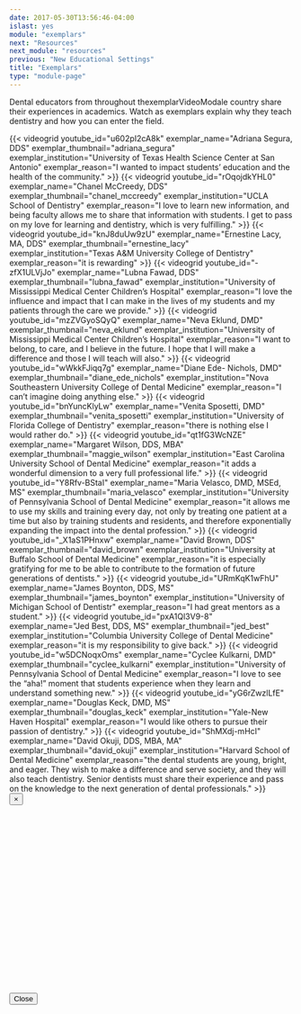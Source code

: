 ```yaml
---
date: 2017-05-30T13:56:46-04:00
islast: yes
module: "exemplars"
next: "Resources"
next_module: "resources"
previous: "New Educational Settings"
title: "Exemplars"
type: "module-page"
---
```


Dental educators from throughout thexemplarVideoModale country share their experiences in academics.  Watch as exemplars explain why they teach dentistry and how you can enter the field.

<!-- Button trigger modal -->

<div class="grid clearfix grid-custom">
{{< videogrid youtube_id="u602pI2cA8k" exemplar_name="Adriana Segura, DDS" exemplar_thumbnail="adriana_segura" exemplar_institution="University of Texas Health Science Center at San Antonio" exemplar_reason="I wanted to impact students’ education and the health of the community." >}}
{{< videogrid youtube_id="rOqojdkYHL0" exemplar_name="Chanel McCreedy, DDS" exemplar_thumbnail="chanel_mccreedy" exemplar_institution="UCLA School of Dentistry" exemplar_reason="I love to learn new information, and being faculty allows me to share that information with students.  I get to pass on my love for learning and dentistry, which is very fulfilling." >}}
{{< videogrid youtube_id="knJ8duUw9zU" exemplar_name="Ernestine Lacy, MA, DDS" exemplar_thumbnail="ernestine_lacy" exemplar_institution="Texas A&M University College of Dentistry" exemplar_reason="it is rewarding" >}}
{{< videogrid youtube_id="-zfX1ULVjJo" exemplar_name="Lubna Fawad, DDS" exemplar_thumbnail="lubna_fawad" exemplar_institution="University of Mississippi Medical Center Children’s Hospital" exemplar_reason="I love the influence and impact that I can make in the lives of my students and my patients through the care we provide." >}}
{{< videogrid youtube_id="mzZVGyoSQyQ" exemplar_name="Neva Eklund, DMD" exemplar_thumbnail="neva_eklund" exemplar_institution="University of Mississippi Medical Center Children’s Hospital" exemplar_reason="I want to belong, to care, and I believe in the future.  I hope that I will make a difference and those I will teach will also." >}}
{{< videogrid youtube_id="wWkkFJiqq7g" exemplar_name="Diane Ede- Nichols, DMD" exemplar_thumbnail="diane_ede_nichols" exemplar_institution="Nova Southeastern University College of Dental Medicine" exemplar_reason="I can’t imagine doing anything else." >}}
{{< videogrid youtube_id="bnYuncKlyLw" exemplar_name="Venita Sposetti, DMD" exemplar_thumbnail="venita_sposetti" exemplar_institution="University of Florida College of Dentistry" exemplar_reason="there is nothing else I would rather do." >}}
{{< videogrid youtube_id="qt1fG3WcNZE" exemplar_name="Margaret Wilson, DDS, MBA" exemplar_thumbnail="maggie_wilson" exemplar_institution="East Carolina University School of Dental Medicine" exemplar_reason="it adds a wonderful dimension to a very full professional life." >}}
{{< videogrid youtube_id="Y8Rfv-BStaI" exemplar_name="Maria Velasco, DMD, MSEd, MS" exemplar_thumbnail="maria_velasco" exemplar_institution="University of Pennsylvania School of Dental Medicine" exemplar_reason="it allows me to use my skills and training every day, not only by treating one patient at a time but also by training students and residents, and therefore exponentially expanding the impact into the dental profession." >}}
{{< videogrid youtube_id="_X1aS1PHnxw" exemplar_name="David Brown, DDS" exemplar_thumbnail="david_brown" exemplar_institution="University at Buffalo School of Dental Medicine" exemplar_reason="it is especially gratifying for me to be able to contribute to the formation of future generations of dentists." >}}
{{< videogrid youtube_id="URmKqK1wFhU" exemplar_name="James Boynton, DDS, MS" exemplar_thumbnail="james_boynton" exemplar_institution="University of Michigan School of Dentistr" exemplar_reason="I had great mentors as a student." >}}
{{< videogrid youtube_id="pxA1Ql3V9-8" exemplar_name="Jed Best, DDS, MS" exemplar_thumbnail="jed_best" exemplar_institution="Columbia University College of Dental Medicine" exemplar_reason="it is my responsibility to give back." >}}
{{< videogrid youtube_id="w5DCNoqxOms" exemplar_name="Cyclee Kulkarni, DMD" exemplar_thumbnail="cyclee_kulkarni" exemplar_institution="University of Pennsylvania School of Dental Medicine" exemplar_reason="I love to see the “aha!” moment that students experience when they learn and understand something new." >}}
{{< videogrid youtube_id="yG6rZwzlLfE" exemplar_name="Douglas Keck, DMD, MS" exemplar_thumbnail="douglas_keck" exemplar_institution="Yale-New Haven Hospital" exemplar_reason="I would like others to pursue their passion of dentistry." >}}
{{< videogrid youtube_id="ShMXdj-mHcI" exemplar_name="David Okuji, DDS, MBA, MA" exemplar_thumbnail="david_okuji" exemplar_institution="Harvard School of Dental Medicine" exemplar_reason="the dental students are young, bright, and eager. They wish to make a difference and serve society, and they will also teach dentistry. Senior dentists must share their experience and pass on the knowledge to the next generation of dental professionals." >}}
</div>

<!-- Modal -->
<div class="modal" id="exemplarVideoModal" tabindex="-1" role="dialog" aria-labelledby="exemplarVideo">
  <div class="modal-dialog" role="document">
    <div class="modal-content">
      <div class="modal-header">
        <button type="button" class="close close-video" data-dismiss="modal" aria-label="Close"><span aria-hidden="true">&times;</span></button>
        <h4 class="modal-title" id="exemplarVideo"></h4>
      </div>
      <div class="modal-body">
	<iframe class='exemplars-video' src='' 
		allowfullscreen
		frameborder="0"
		width="560"
		height="315"></iframe>
      </div>
      <div class="modal-footer">
        <button type="button" class="close-video btn btn-default center-block" data-dismiss="modal">Close</button>
      </div>
    </div>
  </div>
</div>